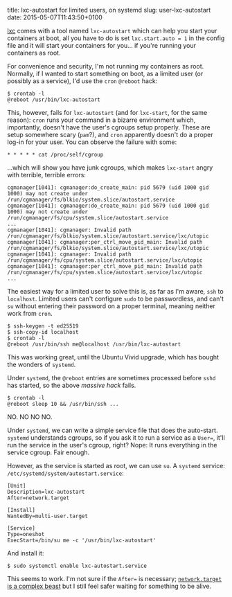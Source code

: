 title: lxc-autostart for limited users, on systemd
slug: user-lxc-autostart
date: 2015-05-07T11:43:50+0100

[lxc](https://linuxcontainers.org/) comes with a tool named `lxc-autostart` which can help you start
your containers at boot, all you have to do is set `lxc.start.auto = 1` in the config file and it will
start your containers for you... if you're running your containers as root.

For convenience and security, I'm not running my containers as root.  Normally, if I wanted to start
something on boot, as a limited user (or possibly as a service), I'd use the `cron` `@reboot` hack:

    $ crontab -l
    @reboot /usr/bin/lxc-autostart

This, however, fails for `lxc-autostart` (and for `lxc-start`, for the same reason): `cron` runs your
command in a bizarre environment which, importantly, doesn't have the user's cgroups setup properly.
These are setup somewhere scary (`pam`?), and `cron` apparently doesn't do a proper log-in for your user.
You can observe the failure with some:

    * * * * * cat /proc/self/cgroup

...which will show you have junk cgroups, which makes `lxc-start` angry with terrible, terrible errors:

    cgmanager[1041]: cgmanager:do_create_main: pid 5679 (uid 1000 gid 1000) may not create under /run/cgmanager/fs/blkio/system.slice/autostart.service
    cgmanager[1041]: cgmanager:do_create_main: pid 5679 (uid 1000 gid 1000) may not create under /run/cgmanager/fs/cpu/system.slice/autostart.service
    ...
    cgmanager[1041]: cgmanager: Invalid path /run/cgmanager/fs/blkio/system.slice/autostart.service/lxc/utopic
    cgmanager[1041]: cgmanager:per_ctrl_move_pid_main: Invalid path /run/cgmanager/fs/blkio/system.slice/autostart.service/lxc/utopic
    cgmanager[1041]: cgmanager: Invalid path /run/cgmanager/fs/cpu/system.slice/autostart.service/lxc/utopic
    cgmanager[1041]: cgmanager:per_ctrl_move_pid_main: Invalid path /run/cgmanager/fs/cpu/system.slice/autostart.service/lxc/utopic
    ...

The easiest way for a limited user to solve this is, as far as I'm aware, `ssh` to `localhost`.
Limited users can't configure `sudo` to be passwordless, and can't `su` without entering their password on a
proper terminal, meaning neither work from `cron`.

    $ ssh-keygen -t ed25519
    $ ssh-copy-id localhost
    $ crontab -l
    @reboot /usr/bin/ssh me@localhost /usr/bin/lxc-autostart

This was working great, until the Ubuntu Vivid upgrade, which has bought the wonders of `systemd`.

Under `systemd`, the `@reboot` entries are sometimes processed before `sshd` has started, so the above
*massive hack* fails.

    $ crontab -l
    @reboot sleep 10 && /usr/bin/ssh ...

NO.  NO NO NO.

Under `systemd`, we can write a simple service file that does the auto-start.  `systemd` understands cgroups,
so if you ask it to run a service as a `User=`, it'll run the service in the user's cgroup, right?
Nope: It runs everything in the service cgroup.  Fair enough.

However, as the service is started as root, we can use `su`.
A `systemd` service: `/etc/systemd/system/autostart.service`:

    [Unit]
    Description=lxc-autostart
    After=network.target

    [Install]
    WantedBy=multi-user.target

    [Service]
    Type=oneshot
    ExecStart=/bin/su me -c '/usr/bin/lxc-autostart'

And install it:

    $ sudo systemctl enable lxc-autostart.service

This seems to work.  I'm not sure if the `After=` is necessary;
[`network.target` is a complex beast](http://www.freedesktop.org/wiki/Software/systemd/NetworkTarget/)
but I still feel safer waiting for something to be alive.

